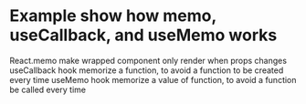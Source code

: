 # Example show how memo, useCallback, and useMemo works

React.memo make wrapped component only render when props changes
useCallback hook memorize a function, to avoid a function to be created every time
useMemo hook memorize a value of function, to avoid a function be called every time
